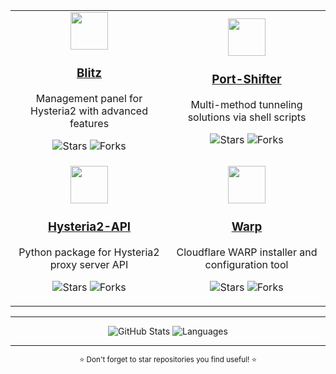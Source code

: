 <div align="center">

<table>
  <tr>
    <td width="50%" align="center">
      <a href="https://github.com/ReturnFI/Blitz">
        <img src="https://img.icons8.com/?id=5rjf4RBWzzU4&format=png" width="60" height="60"/>
        <br/><h3>Blitz</h3>
      </a>
      <p>Management panel for Hysteria2 with advanced features</p>
      <p>
        <img src="https://img.shields.io/github/stars/ReturnFI/Blitz?style=flat&labelColor=1f2937&color=3776AB" alt="Stars"/>
        <img src="https://img.shields.io/github/forks/ReturnFI/Blitz?style=flat&labelColor=1f2937&color=3776AB" alt="Forks"/>
      </p>
    </td>
    <td width="50%" align="center">
      <a href="https://github.com/ReturnFI/Port-Shifter">
        <img src="https://img.icons8.com/?id=XVpEAJGnE7YY&format=png" width="60" height="60"/>
        <br/><h3>Port-Shifter</h3>
      </a>
      <p>Multi-method tunneling solutions via shell scripts</p>
      <p>
        <img src="https://img.shields.io/github/stars/ReturnFI/Port-Shifter?style=flat&labelColor=1f2937&color=4EAA25" alt="Stars"/>
        <img src="https://img.shields.io/github/forks/ReturnFI/Port-Shifter?style=flat&labelColor=1f2937&color=4EAA25" alt="Forks"/>
      </p>
    </td>
  </tr>
  <tr>
    <td width="50%" align="center">
      <a href="https://github.com/ReturnFI/Hysteria2-API">
        <img src="https://img.icons8.com/?id=Oz14KBnT7lnn&format=png" width="60" height="60"/>
        <br/><h3>Hysteria2-API</h3>
      </a>
      <p>Python package for Hysteria2 proxy server API</p>
      <p>
        <img src="https://img.shields.io/github/stars/ReturnFI/Hysteria2-API?style=flat&labelColor=1f2937&color=3776AB" alt="Stars"/>
        <img src="https://img.shields.io/github/forks/ReturnFI/Hysteria2-API?style=flat&labelColor=1f2937&color=3776AB" alt="Forks"/>
      </p>
    </td>
    <td width="50%" align="center">
      <a href="https://github.com/ReturnFI/Warp">
        <img src="https://img.icons8.com/?id=13682&format=png" width="60" height="60"/>
        <h3>Warp</h3>
      </a>
      <p>Cloudflare WARP installer and configuration tool</p>
      <p>
        <img src="https://img.shields.io/github/stars/ReturnFI/Warp?style=flat&labelColor=1f2937&color=4EAA25" alt="Stars"/>
        <img src="https://img.shields.io/github/forks/ReturnFI/Warp?style=flat&labelColor=1f2937&color=4EAA25" alt="Forks"/>
      </p>
    </td>
  </tr>
</table>

</div>

----

<div align="center">
  
  <img src="https://github-readme-stats.vercel.app/api?username=ReturnFI&show_icons=true&hide_rank=true&hide_border=true&count_private=true&hide=prs&theme=dark&bg_color=1f2937&text_color=f3f4f6&icon_color=8b5cf6&title_color=8b5cf6" alt="GitHub Stats" />
  
  <img src="https://github-readme-stats.vercel.app/api/top-langs/?username=ReturnFI&layout=compact&hide_border=true&theme=dark&bg_color=1f2937&text_color=f3f4f6&icon_color=8b5cf6&title_color=8b5cf6" alt="Languages" />
  
</div>

---

<div align="center">
  <sub>⭐ Don't forget to star repositories you find useful! ⭐</sub>
</div>
